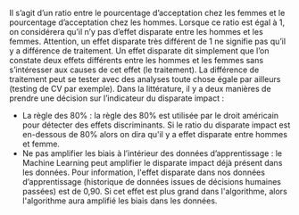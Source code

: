 Il s’agit d’un ratio entre le pourcentage d’acceptation chez les femmes et le pourcentage d’acceptation chez les hommes. Lorsque ce ratio est égal à 1, on considérera qu’il n’y pas d’effet disparate entre les hommes et les femmes. Attention, un effet disparate très différent de 1 ne signifie pas qu’il y a différence de traitement. Un effet disparate dit simplement que l’on constate deux effets différents entre les hommes et les femmes sans s’intéresser aux causes de cet effet (le traitement). La différence de traitement peut se tester avec des analyses toute chose égale par ailleurs (testing de CV par exemple). Dans la littérature, il y a deux manières de prendre une décision sur l’indicateur du disparate impact :

- La règle des 80% : la règle des 80% est utilisée par le droit américain pour détecter des effets discriminants. Si le ratio du disparate impact est en-dessous de 80% alors on dira qu'il y a effet disparate entre hommes et femme.
- Ne pas amplifier les biais à l’intérieur des données d’apprentissage : le Machine Learning peut amplifier le disparate impact déjà présent dans les données. Pour information, l'effet disparate dans nos données d’apprentissage (historique de données issues de décisions humaines passées) est de 0,90. Si cet effet est plus grand dans l'algorithme, alors l'algorithme aura amplifié les biais dans les données.

